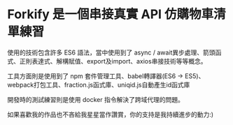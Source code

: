# Forkify 是一個串接真實 API 仿購物車清單練習

使用的技術包含許多 ES6 語法，當中使用到了 
async / await異步處理、箭頭函式、正則表達式、解構賦值、export及import、axios串接技術等等概念。

工具方面則是使用到了
npm 套件管理工具、babel轉譯器(ES6 -> ES5)、webpack打包工具、fraction.js函式庫、uniqid.js自動產生id函式庫

開發時的測試練習則是使用 docker 指令解決了跨域代理的問題。

如果喜歡我的作品也不吝給我星星當作讚賞，你的支持是我持續進步的動力:)
